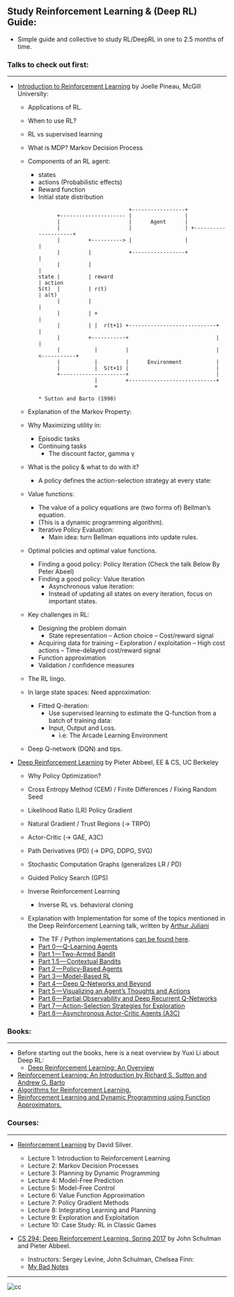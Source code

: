 ## Study Reinforcement Learning & (Deep RL) Guide:

* Simple guide and collective to study RL/DeepRL in one to 2.5 months of time.

### Talks to check out first:
----

* [Introduction to Reinforcement Learning](http://videolectures.net/deeplearning2016_pineau_reinforcement_learning/) by Joelle Pineau, McGill University:
	* Applications of RL.
	* When to use RL?
	* RL vs supervised learning
	* What is MDP? Markov Decision Process
	* Components of an RL agent:
		- states
		- actions (Probabilistic effects)
		- Reward function
		- Initial state distribution
			```
			                             +-----------------+
			      +--------------------- |                 |
			      |                      |      Agent      |
			      |                      |                 | +---------------------+
			      |         +----------> |                 |                       |
			      |         |            +-----------------+                       |
			      |         |                                                      |
			state |         | reward                                               | action
			S(t)  |         | r(t)                                                 | a(t)
			      |         |                                                      |
			      |         | +                                                    |
			      |         | |  r(t+1) +----------------------------+             |
			      |         +-----------+                            |             |
			      |           |         |                            | <-----------+
			      |           |         |      Environment           |
			      |           |  S(t+1) |                            |
			      +---------------------+                            |
			                  |         +----------------------------+
			                  +

			* Sutton and Barto (1998)

			```

	* Explanation of the Markov Property:
	* Why Maximizing utility in:
		- Episodic tasks
		- Continuing tasks
			+ The discount factor, gamma γ
	* What is the policy & what to do with it?
		- A policy defines the action-selection strategy at every state:
	* Value functions:
		- The value of a policy equations are (two forms of) Bellman’s equation.
		- (This is a dynamic programming algorithm).
		- Iterative Policy Evaluation:
			+ Main idea: turn Bellman equations into update rules.
	* Optimal policies and optimal value functions.
		* Finding a good policy: Policy Iteration (Check the talk Below By Peter Abeel)
		* Finding a good policy: Value iteration
			- Asynchronous value iteration:
			- Instead of updating all states on every iteration, focus on important states.
	* Key challenges in RL:
		- Designing the problem domain
			- State representation
			– Action choice
			– Cost/reward signal
		- Acquiring data for training
			– Exploration / exploitation
			– High cost actions
			– Time-delayed cost/reward signal
		- Function approximation
		- Validation / confidence measures
	* The RL lingo.
	* In large state spaces: Need approximation:
		- Fitted Q-iteration:
			+ Use supervised learning to estimate the Q-function from a batch of training data:
			+ Input, Output and Loss.
				* i.e: The Arcade Learning Environment
	* Deep Q-network (DQN) and tips.

* [Deep Reinforcement Learning](http://videolectures.net/deeplearning2016_abbeel_deep_reinforcement/) by Pieter Abbeel, EE & CS, UC Berkeley
	- Why Policy Optimization?
	- Cross Entropy Method (CEM) / Finite Differences / Fixing Random Seed
	- Likelihood Ratio (LR) Policy Gradient
	- Natural Gradient / Trust Regions (-> TRPO)
	- Actor-Critic (-> GAE, A3C)
	- Path Derivatives (PD) (-> DPG, DDPG, SVG)
	- Stochastic Computation Graphs (generalizes LR / PD)
	- Guided Policy Search (GPS)
	- Inverse Reinforcement Learning
		+ Inverse RL vs. behavioral cloning

	- Explanation with Implementation for some of the topics mentioned in the Deep Reinforcement Learning talk, written by [Arthur Juliani](https://github.com/awjuliani)
		* The TF / Python implementations [can be found here](https://github.com/awjuliani/DeepRL-Agents).
		* [Part 0 — Q-Learning Agents](https://medium.com/emergent-future/simple-reinforcement-learning-with-tensorflow-part-0-q-learning-with-tables-and-neural-networks-d195264329d0#.kghmcex46)
		* [Part 1 — Two-Armed Bandit](https://medium.com/@awjuliani/super-simple-reinforcement-learning-tutorial-part-1-fd544fab149#.bqvzsrvh7)
		* [Part 1.5 — Contextual Bandits](https://medium.com/emergent-future/simple-reinforcement-learning-with-tensorflow-part-1-5-contextual-bandits-bff01d1aad9c#.h2c63t3om)
		* [Part 2 — Policy-Based Agents](https://medium.com/@awjuliani/super-simple-reinforcement-learning-tutorial-part-2-ded33892c724#.v0hnvh4tw)
		* [Part 3 — Model-Based RL](https://medium.com/@awjuliani/simple-reinforcement-learning-with-tensorflow-part-3-model-based-rl-9a6fe0cce99#.i8pgqg8xa)
		* [Part 4 — Deep Q-Networks and Beyond](https://medium.com/@awjuliani/simple-reinforcement-learning-with-tensorflow-part-4-deep-q-networks-and-beyond-8438a3e2b8df#.qecef59on)
		* [Part 5 — Visualizing an Agent’s Thoughts and Actions](https://medium.com/@awjuliani/simple-reinforcement-learning-with-tensorflow-part-5-visualizing-an-agents-thoughts-and-actions-4f27b134bb2a#.60nyejzep)
		* [Part 6 — Partial Observability and Deep Recurrent Q-Networks](https://medium.com/emergent-future/simple-reinforcement-learning-with-tensorflow-part-6-partial-observability-and-deep-recurrent-q-68463e9aeefc#.w22xh551q)
		* [Part 7 — Action-Selection Strategies for Exploration](https://medium.com/emergent-future/simple-reinforcement-learning-with-tensorflow-part-7-action-selection-strategies-for-exploration-d3a97b7cceaf#.vxsnvalt7)
		* [Part 8 — Asynchronous Actor-Critic Agents (A3C)](https://medium.com/emergent-future/simple-reinforcement-learning-with-tensorflow-part-8-asynchronous-actor-critic-agents-a3c-c88f72a5e9f2#.9nns6digz)




### Books:
---

- Before starting out the books, here is a neat overview by Yuxi Li about Deep RL:
	- [Deep Reinforcement Learning: An Overview](https://arxiv.org/abs/1701.07274v2)
- [Reinforcement Learning: An Introduction by Richard S. Sutton and Andrew G. Barto](http://webdocs.cs.ualberta.ca/~sutton/book/ebook/the-book.html)
- [Algorithms for Reinforcement Learning.](https://sites.ualberta.ca/~szepesva/papers/RLAlgsInMDPs.pdf)
- [Reinforcement Learning and Dynamic Programming using Function Approximators.](https://orbi.ulg.ac.be/bitstream/2268/27963/1/book-FA-RL-DP.pdf)



### Courses:
---

* [Reinforcement Learning](http://www0.cs.ucl.ac.uk/staff/d.silver/web/Teaching.html) by David Silver.
	* Lecture 1: Introduction to Reinforcement Learning
	* Lecture 2: Markov Decision Processes
	* Lecture 3: Planning by Dynamic Programming
	* Lecture 4: Model-Free Prediction
	* Lecture 5: Model-Free Control
	* Lecture 6: Value Function Approximation
	* Lecture 7: Policy Gradient Methods
	* Lecture 8: Integrating Learning and Planning
	* Lecture 9: Exploration and Exploitation
	* Lecture 10: Case Study: RL in Classic Games

* [CS 294: Deep Reinforcement Learning, Spring 2017](http://rll.berkeley.edu/deeprlcoursesp17/#lecture-videos) by John Schulman and Pieter Abbeel.
	* Instructors: Sergey Levine, John Schulman, Chelsea Finn:
	* [My Bad Notes](./CS294-Spring17-RL)










-----

![cc](https://licensebuttons.net/l/by-nc-nd/3.0/88x31.png)
